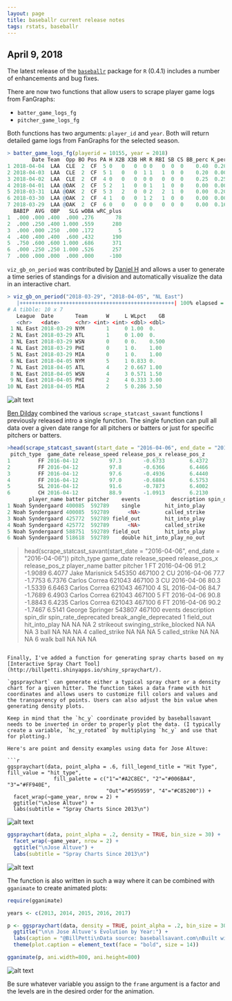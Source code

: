 ```yaml
---
layout: page
title: baseballr current release notes
tags: rstats, baseballr
---
```


## April 9, 2018

The latest release of the [`baseballr`](https://billpetti.github.io/baseballr/) package for `R` (0.4.1) includes a number of enhancements and bug fixes.

There are now two functions that allow users to scrape player game logs from FanGraphs:

- `batter_game_logs_fg`
- `pitcher_game_logs_fg`  

Both functions has two arguments:  `player_id` and `year`. Both will return detailed game logs from FanGraphs for the selected season.

```r
> batter_game_logs_fg(playerid = 10155, year = 2018)
        Date Team  Opp BO Pos PA H X2B X3B HR R RBI SB CS BB_perc K_perc  ISO
1 2018-04-04  LAA  CLE  2  CF  5 0   0   0  0 0   0  0  0    0.40  0.200 .000
2 2018-04-03  LAA  CLE  2  CF  5 1   0   0  1 1   1  0  0    0.20  0.000 .750
3 2018-04-02  LAA  CLE  2  CF  4 0   0   0  0 0   0  0  0    0.25  0.250 .000
4 2018-04-01  LAA @OAK  2  CF  5 2   1   0  0 1   1  0  0    0.00  0.000 .200
5 2018-03-31  LAA @OAK  2  CF  5 3   2   0  0 2   2  1  0    0.00  0.200 .400
6 2018-03-30  LAA @OAK  2  CF  4 1   0   0  1 2   1  0  0    0.00  0.000 .750
7 2018-03-29  LAA @OAK  2  CF  6 0   0   0  0 0   0  0  0    0.00  0.167 .000
  BABIP  AVG  OBP   SLG wOBA wRC_plus
1  .000 .000 .400  .000 .276       78
2  .000 .250 .400 1.000 .559      280
3  .000 .000 .250  .000 .172        5
4  .400 .400 .400  .600 .432      190
5  .750 .600 .600 1.000 .686      371
6  .000 .250 .250 1.000 .526      257
7  .000 .000 .000  .000 .000     -100
```

`viz_gb_on_period` was contributed by [Daniel H](https://github.com/darh78) and allows a user to generate a time series of standings for a division and automatically visualize the data in an interactive chart.

```r
> viz_gb_on_period("2018-03-29", "2018-04-05", "NL East")
   |++++++++++++++++++++++++++++++++++++++++++++++++++| 100% elapsed = 16s
# A tibble: 10 x 7
   League  Date       Team      W     L WLpct    GB
   <chr>   <date>     <chr> <int> <int> <dbl> <dbl>
 1 NL East 2018-03-29 NYM       1     0 1.00  0.   
 2 NL East 2018-03-29 ATL       1     0 1.00  0.   
 3 NL East 2018-03-29 WSN       0     0 0.    0.500
 4 NL East 2018-03-29 PHI       0     1 0.    1.00 
 5 NL East 2018-03-29 MIA       0     1 0.    1.00 
 6 NL East 2018-04-05 NYM       5     1 0.833 0.   
 7 NL East 2018-04-05 ATL       4     2 0.667 1.00 
 8 NL East 2018-04-05 WSN       4     3 0.571 1.50 
 9 NL East 2018-04-05 PHI       2     4 0.333 3.00 
10 NL East 2018-04-05 MIA       2     5 0.286 3.50 
```

![alt text](https://github.com/BillPetti/baseballr/blob/gh-pages/baseballr_Updates/vz_gb_chart_ex.png "vz_gb ex")

[Ben Dilday](https://github.com/bdilday) combined the various `scrape_statcast_savant` functions I previously released intro a single function. The single function can pull all data over a given date range for all pitchers or batters or just for specific pitchers or batters.

```r
>head(scrape_statcast_savant(start_date = "2016-04-06", end_date = "2016-04-15", playerid = 592789, player_type='pitcher'))
 pitch_type  game_date release_speed release_pos_x release_pos_z
1         FF 2016-04-12          97.3       -0.6733        6.4372
2         FF 2016-04-12          97.8       -0.6366        6.4466
3         FF 2016-04-12          97.6       -0.4936        6.4440
4         FF 2016-04-12          97.0       -0.6884        6.5753
5         SL 2016-04-12          91.6       -0.7873        6.4002
6         CH 2016-04-12          88.9       -1.0913        6.2130
       player_name batter pitcher    events          description spin_dir
1 Noah Syndergaard 400085  592789    single        hit_into_play       NA
2 Noah Syndergaard 400085  592789      <NA>        called_strike       NA
3 Noah Syndergaard 425772  592789 field_out        hit_into_play       NA
4 Noah Syndergaard 425772  592789      <NA>        called_strike       NA
5 Noah Syndergaard 588751  592789 field_out        hit_into_play       NA
6 Noah Syndergaard 518618  592789    double hit_into_play_no_out       NA 
```
>head(scrape_statcast_savant(start_date = "2016-04-06", end_date = "2016-04-06"))
  pitch_type  game_date release_speed release_pos_x release_pos_z     player_name batter pitcher
1         FT 2016-04-06          91.2       -1.9089        6.4077  Jake Marisnick 545350  467100
2         CU 2016-04-06          77.7       -1.7753        6.7376   Carlos Correa 621043  467100
3         CU 2016-04-06          80.3       -1.5339        6.6463   Carlos Correa 621043  467100
4         SL 2016-04-06          84.7       -1.7689        6.4903   Carlos Correa 621043  467100
5         FT 2016-04-06          90.8       -1.8843        6.4235   Carlos Correa 621043  467100
6         FT 2016-04-06          90.2       -1.7467        6.5141 George Springer 543807  467100
     events             description spin_dir spin_rate_deprecated break_angle_deprecated
1 field_out           hit_into_play       NA                   NA                     NA
2 strikeout swinging_strike_blocked       NA                   NA                     NA
3      <NA>                    ball       NA                   NA                     NA
4      <NA>           called_strike       NA                   NA                     NA
5      <NA>           called_strike       NA                   NA                     NA
6      walk                    ball       NA                   NA                     NA
```

Finally, I've added a function for generating spray charts based on my [Interactive Spray Chart Tool](http://billpetti.shinyapps.io/shiny_spraychart/).

`ggspraychart` can generate either a typical spray chart or a density chart for a given hitter. The function takes a data frame with hit coordinates and allows users to customize fill colors and values and the transparency of points. Users can also adjust the bin value when generating density plots.

Keep in mind that the `hc_y` coordinate provided by baseballsavant needs to be inverted in order to properly plot the data. (I typically create a variable, `hc_y_rotated` by multiplying `hc_y` and use that for plotting.)

Here's are point and density examples using data for Jose Altuve:

```r
ggspraychart(data, point_alpha = .6, fill_legend_title = "Hit Type", fill_value = "hit_type", 
               fill_palette = c("1"="#A2C8EC", "2"="#006BA4", "3"="#FF940E",
                                "Out"="#595959", "4"="#C85200")) + 
  facet_wrap(~game_year, nrow = 2) +
  ggtitle("\nJose Altuve") +
  labs(subtitle = "Spray Charts Since 2013\n")
```
![alt text](https://github.com/BillPetti/baseballr/blob/gh-pages/baseballr_Updates/altuve_facet_ex.png "facet ex")

```r
ggspraychart(data, point_alpha = .2, density = TRUE, bin_size = 30) + 
  facet_wrap(~game_year, nrow = 2) +
  ggtitle("\nJose Altuve") +
  labs(subtitle = "Spray Charts Since 2013\n")
```
![alt text](https://github.com/BillPetti/baseballr/blob/gh-pages/baseballr_Updates/altuve_facet_density.png "density ex")
	
The function is also written in such a way where it can be combined with `gganimate` to create animated plots:

```r
require(gganimate)

years <- c(2013, 2014, 2015, 2016, 2017)

p <- ggspraychart(data, density = TRUE, point_alpha = .2, bin_size = 30, frame = "game_year") + 
  ggtitle("\n\n Jose Altuve's Evolution by Year:") +
  labs(caption = "@BillPetti\nData source: baseballsavant.com\nBuilt with the baseballr package\n") +
  theme(plot.caption = element_text(face = "bold", size = 14))

gganimate(p, ani.width=800, ani.height=800)
```

![alt text](https://github.com/BillPetti/baseballr/blob/gh-pages/baseballr_Updates/Altuve_evolution.gif?raw=true "gif e example") 
	
Be sure whatever variable you assign to the `frame` argument is a factor and the levels are in the desired order for the animation.
